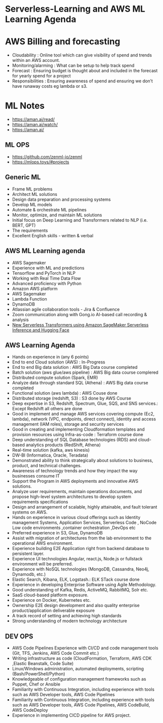 # Serverless-Learning and AWS ML Learning Agenda

# AWS Billing and forecasting
- Cloudability : Online tool which can give visibility of spend and trends within an AWS account. 
- Monitoring/alarming : What can be setup to help track spend
- Forecast : Ensuring budget is thought about and included in the forecast for yearly spend for a project
- Responsibilities : Ensuring awareness of spend and ensuring we don’t have runaway costs eg lambda or s3. 


# ML Notes
- https://aman.ai/read/
- https://aman.ai/watch/
- https://aman.ai/

## ML OPS
- https://github.com/zenml-io/zenml
- https://mlops.toys/#projects


## Generic ML 
- Frame ML problems
- Architect ML solutions
- Design data preparation and processing systems
- Develop ML models
- Automate & orchestrate ML pipelines
- Monitor, optimize, and maintain ML solutions
- Initial focus on Deep Learning and Transformers related to NLP (i.e. BERT, GPT)
- The requirements
- Excellent English skills - written & verbal

## AWS ML Learning agenda
- AWS Sagemaker
- Experience with ML and predictions
- Tensorflow and PyTorch in NLP
- Working with Real Time Data Flow
- Advanced proficiency with Python
- Amazon AWS platform
- AWS Sagemaker
- Lambda Function
- DynamoDB
- Atlassian agile collaboration tools - Jira & Confluence
- Zoom communication along with Gong.io AI-based call recording & analysis
- [New Serverless Transformers using Amazon SageMaker Serverless Inference and Hugging Face](https://www.philschmid.de/serverless-transformers-sagemaker-huggingface)

## AWS Learning Agenda
- Hands on experience in (any 6 points)
- End to end Cloud solution (AWS)  : In-Progress
- End to end Big data solution : AWS Big Data course completed
- Batch solution (aws glue/aws pipeline) : AWS Big data course complered
- Distributed compute solution (Spark, EMR)
- Analyze data through standard SQL (Athena) : AWS Big data course completed
- Functional solution (aws lambda) : AWS Couse done
- Distributed storage (redshift, S3) : S3 done by AWS Course
- Deep expertise in S3, Redshift, Spectrum, Glue, SQS, and SNS services.: Except Redshift all others are done
- Good in implement and manage AWS services covering compute (Ec2, lambda), network (VPC, endpoints, direct connect), identity and access management (IAM roles), storage and security services
- Good in creating and implementing Cloudformation templates and provision resources using Infra-as-code : Terraform course done
- Deep understanding of SQL Database technologies (RDS) and cloud-based analytics products (RedShift, Athena)
- Real-time solution (kafka, aws kinesis)
- DW-BI (Informatica, Oracle, Teradata)
- Demonstrated ability to think strategically about solutions to business, product, and technical challenges.
- Awareness of technology trends and how they impact the way businesses consume IT
- Support the Program in AWS deployments and innovative AWS solutions.
- Analyze user requirements, maintain operations documents, and propose high-level system architectures to develop system requirements specifications
- Design and arrangement of scalable, highly attainable, and fault tolerant systems on AWS.
-  Hands on experience in various cloud offerings such as Identity management Systems, Application Services, Serverless Code , NoCode Low code environments ,container orchestration ,DevOps etc
-  Preferred experience in S3, Glue, DynamoDB
- Assist with migration of architectures from the lab environment to the operational AWS environment.
- Experience building E2E Application right from backend database to persistent layer.
- Experience UI technologies Angular, react.js, Node.js or fullstack environment will be preferred.
- Experience with NoSQL technologies (MongoDB, Cassandra, Neo4j, Dynamodb, etc.)
- Elastic Search, Kibana, ELK, Logstash.: ELK STack course done
- Experience in developing Enterprise Software using Agile Methodology.
- Good understanding of Kafka, Redis, ActiveMQ, RabbitMQ, Solr etc.
- SaaS cloud-based platform exposure.
- Experience on Docker, Kubernetes etc.
- Ownership E2E design development and also quality enterprise product/application deliverable exposure
- A track record of setting and achieving high standards
- Strong understanding of modern technology architecture


## DEV OPS
- AWS Code Pipelines Experience with CI/CD and code management tools (Git, TFS, Jenkins, AWS Code Commit etc.)
- Writing infrastructure as code (CloudFormation, Terraform, AWS CDK ,Elastic Beanstalk, Code Suite)
- Linux/Windows administration, automated deployments, scripting (Bash/PowerShell/Python)
- Knowledgeable of configuration management frameworks such as Puppet, Chef or Ansible
- Familiarity with Continuous Integration, including experience with tools such as AWS Developer tools, AWS Code Pipelines
- Familiarity with Continuous Integration, including experience with tools such as AWS Developer tools, AWS Code Pipelines, AWS CodeBuild, AWS CodeDeploy
- Experience in implementing CICD pipeline for AWS project.
